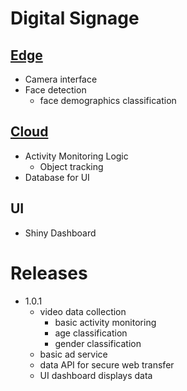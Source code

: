 
# Digital Signage

## [Edge](Edge/README.md)

  * Camera interface
  * Face detection
      * face demographics classification

## [Cloud](webservices/README.md)

  * Activity Monitoring Logic
      * Object tracking
  * Database for UI

## UI

  * Shiny Dashboard


# Releases

  * 1.0.1
    * video data collection
        * basic activity monitoring
        * age classification
        * gender classification
    * basic ad service
    * data API for secure web transfer
    * UI dashboard displays data

